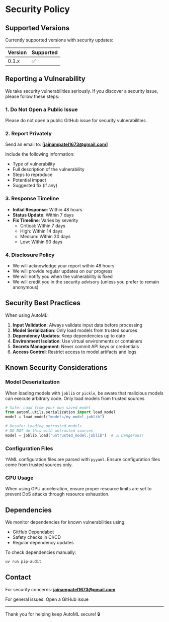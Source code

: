# Security Policy

## Supported Versions

Currently supported versions with security updates:

| Version | Supported          |
| ------- | ------------------ |
| 0.1.x   | :white_check_mark: |

## Reporting a Vulnerability

We take security vulnerabilities seriously. If you discover a security issue, please follow these steps:

### 1. **Do Not** Open a Public Issue

Please do not open a public GitHub issue for security vulnerabilities.

### 2. Report Privately

Send an email to: **[jainampatel1673@gmail.com]**

Include the following information:
- Type of vulnerability
- Full description of the vulnerability
- Steps to reproduce
- Potential impact
- Suggested fix (if any)

### 3. Response Timeline

- **Initial Response**: Within 48 hours
- **Status Update**: Within 7 days
- **Fix Timeline**: Varies by severity
  - Critical: Within 7 days
  - High: Within 14 days
  - Medium: Within 30 days
  - Low: Within 90 days

### 4. Disclosure Policy

- We will acknowledge your report within 48 hours
- We will provide regular updates on our progress
- We will notify you when the vulnerability is fixed
- We will credit you in the security advisory (unless you prefer to remain anonymous)

## Security Best Practices

When using AutoML:

1. **Input Validation**: Always validate input data before processing
2. **Model Serialization**: Only load models from trusted sources
3. **Dependency Updates**: Keep dependencies up to date
4. **Environment Isolation**: Use virtual environments or containers
5. **Secrets Management**: Never commit API keys or credentials
6. **Access Control**: Restrict access to model artifacts and logs

## Known Security Considerations

### Model Deserialization

When loading models with `joblib` or `pickle`, be aware that malicious models can execute arbitrary code. Only load models from trusted sources.

```python
# Safe: Load from your own saved model
from automl.utils.serialization import load_model
model = load_model("models/my_model.joblib")

# Unsafe: Loading untrusted models
# DO NOT do this with untrusted sources
model = joblib.load("untrusted_model.joblib")  # ⚠️ Dangerous!
```

### Configuration Files

YAML configuration files are parsed with `pyyaml`. Ensure configuration files come from trusted sources only.

### GPU Usage

When using GPU acceleration, ensure proper resource limits are set to prevent DoS attacks through resource exhaustion.

## Dependencies

We monitor dependencies for known vulnerabilities using:
- GitHub Dependabot
- Safety checks in CI/CD
- Regular dependency updates

To check dependencies manually:
```bash
uv run pip-audit
```

## Contact

For security concerns: **jainampatel1673@gmail.com**

For general issues: Open a GitHub issue

---

Thank you for helping keep AutoML secure! 🔒
